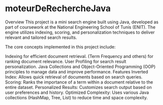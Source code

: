 # moteurDeRechercheJava

Overview
This project is a mini search engine built using Java, developed as part of coursework at the National Engineering School of Tunis (ENIT). The engine utilizes indexing, scoring, and personalization techniques to deliver relevant and tailored search results.

The core concepts implemented in this project include:

Indexing for efficient document retrieval.
(Term Frequency and others) for ranking document relevance.
User Profiling for search result personalization.
Java Collections and Object-Oriented Programming (OOP) principles to manage data and improve performance.
Features
Inverted Index: Allows quick retrieval of documents based on search queries.
 Scoring: Ranks the importance of a term within a document relative to the entire dataset.
Personalized Results: Customizes search output based on user preferences and history.
Optimized Complexity: Uses various Java collections (HashMap, Tree, List) to reduce time and space complexity.
